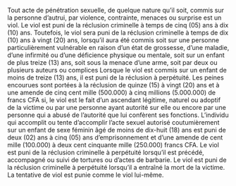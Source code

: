 Tout acte de pénétration sexuelle, de quelque nature qu’il soit, commis sur la personne d’autrui, par violence, contrainte, menaces ou surprise est un viol.
Le viol est puni de la réclusion criminelle à temps de cinq (05) ans à dix (10) ans.
Toutefois, le viol sera puni de la réclusion criminelle à temps de dix (10) ans à vingt (20) ans, lorsqu’il aura été commis soit sur une personne particulièrement vulnérable en raison d’un état de grossesse, d’une maladie, d’une infirmité ou d’une déficience physique ou mentale, soit sur un enfant de plus treize (13) ans, soit sous la menace d’une arme, soit par deux ou plusieurs auteurs ou complices
Lorsque le viol est commis sur un enfant de moins de treize (13) ans, il est puni de la réclusion à perpétuité.
Les peines encourues sont portées à la réclusion de quinze (15) à vingt (20) ans et à une amende de cinq cent mille (500.000) à cinq millions (5.000.000) de francs CFA si, le viol est le fait d’un ascendant légitime, naturel ou adoptif de la victime ou par une personne ayant autorité sur elle ou encore par une personne qui a abusé de l’autorité que lui confèrent ses fonctions.
L’individu qui accomplit ou tente d’accomplir l’acte sexuel autorisé coutumièrement sur un enfant de sexe féminin âgé de moins de dix-huit (18) ans est puni de deux (02) ans à cinq (05) ans d’emprisonnement et d’une amende de cent mille (100.000) à deux cent cinquante mille (250.000) francs CFA.
Le viol est puni de la réclusion criminelle à perpétuité lorsqu’il est précédé, accompagné ou suivi de tortures ou d’actes de barbarie.
Le viol est puni de la réclusion criminelle à perpétuité lorsqu’il a entraîné la mort de la victime.
La tentative de viol est punie comme le viol lui-même.